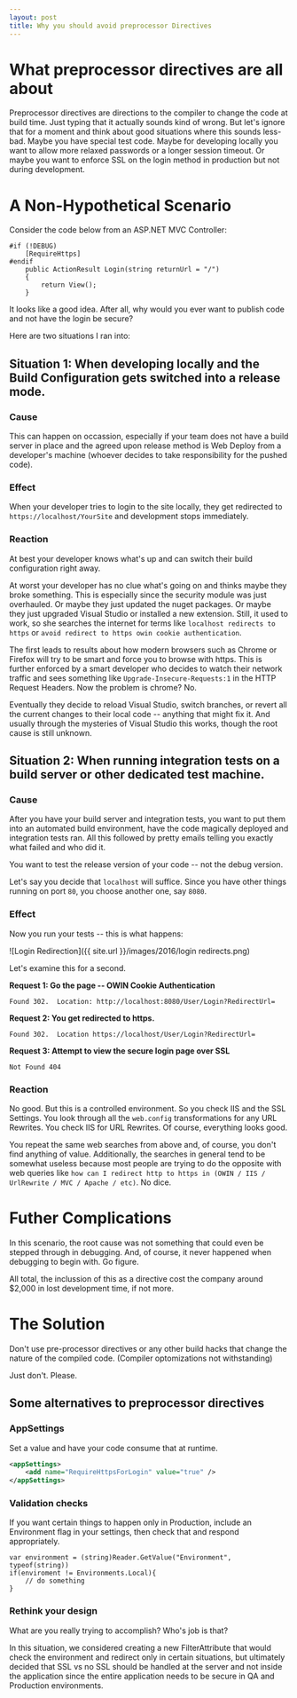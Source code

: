 ```yaml
---
layout: post
title: Why you should avoid preprocessor Directives  
---
```


# What preprocessor directives are all about
Preprocessor directives are directions to the compiler to change the code at build time.  Just typing that it actually sounds kind of wrong.  But let's ignore that for a moment and think about good situations where this sounds less-bad.  Maybe you have special test code.  Maybe for developing locally you want to allow more relaxed passwords or a longer session timeout.  Or maybe you want to enforce SSL on the login method in production but not during development. 

# A Non-Hypothetical Scenario

Consider the code below from an ASP.NET MVC Controller:

``` CSharp
#if (!DEBUG) 
    [RequireHttps] 
#endif
    public ActionResult Login(string returnUrl = "/")
    {
        return View();
    }
```

It looks like a good idea.  After all, why would you ever want to publish code and not have the login be secure?

Here are two situations I ran into:

## Situation 1: When developing locally and the Build Configuration gets switched into a release mode.
 ### Cause
 This can happen on occassion, especially if your team does not have a build server in place and the agreed upon release method is Web Deploy from a developer's machine (whoever decides to take responsibility for the pushed code).
 
 ### Effect
 When your developer tries to login to the site locally, they get redirected to `https://localhost/YourSite` and development stops immediately. 
 
 ### Reaction
 At best your developer knows what's up and can switch their build configuration right away.
 
 At worst your developer has no clue what's going on and thinks maybe they broke something.  This is especially since the security module was just overhauled.  Or maybe they just updated the nuget packages.  Or maybe they just upgraded Visual Studio or installed a new extension.  Still, it used to work, so she searches the internet for terms like `localhost redirects to https` or `avoid redirect to https owin cookie authentication`.  
 
 The first leads to results about how modern browsers such as Chrome or Firefox will try to be smart and force you to browse with https.  This is further enforced by a smart developer who decides to watch their network traffic and sees something like `Upgrade-Insecure-Requests:1` in the HTTP Request Headers.  Now the problem is chrome?  No.
 
 Eventually they decide to reload Visual Studio, switch branches, or revert all the current changes to their local code -- anything that might fix it.  And usually through the mysteries of Visual Studio this works, though the root cause is still unknown.   

## Situation 2: When running integration tests on a build server or other dedicated test machine.

  ### Cause
  After you have your build server and integration tests, you want to put them into an automated build environment, have the code magically deployed and integration tests ran.  All this followed by pretty emails telling you exactly what failed and who did it.
  
  You want to test the release version of your code -- not the debug version. 
  
  Let's say you decide that `localhost` will suffice.  Since you have other things running on port `80`, you choose another one, say `8080`.
  
  ### Effect  
  Now you run your tests -- this is what happens:
  
  ![Login Redirection]({{ site.url }}/images/2016/login redirects.png)
  
  Let's examine this for a second.
  
  **Request 1: Go the page -- OWIN Cookie Authentication**
  
   `Found 302.  Location: http://localhost:8080/User/Login?RedirectUrl=`
  
  **Request 2: You get redirected to https.**
  
   `Found 302.  Location https://localhost/User/Login?RedirectUrl=`
  
  **Request 3: Attempt to view the  secure login page over SSL**
  
   `Not Found 404`
  
  ### Reaction
  No good.  But this is a controlled environment.  So you check IIS and the SSL Settings.  You look through all the `web.config` transformations for any URL Rewrites.  You check IIS for URL Rewrites.  Of course, everything looks good.
  
  You repeat the same web searches from above and, of course, you don't find anything of value.  Additionally, the searches in general tend to be somewhat useless because most people are trying to do the opposite with web queries like `how can I redirect http to https in (OWIN / IIS / UrlRewrite / MVC / Apache / etc)`.  No dice.
  
# Futher Complications

In this scenario, the root cause was not something that could even be stepped through in debugging.  And, of course, it never happened when debugging to begin with.  Go figure. 

All total, the inclussion of this as a directive cost the company around $2,000 in lost development time, if not more.

# The Solution

Don't use pre-processor directives or any other build hacks that change the nature of the compiled code. (Compiler optomizations not withstanding)

Just don't.  Please.

## Some alternatives to preprocessor directives

### AppSettings 
Set a value and have your code consume that at runtime.


``` XML
<appSettings>
    <add name="RequireHttpsForLogin" value="true" />
</appSettings>


```


### Validation checks
If you want certain things to happen only in Production, include an Environment flag in your settings, then check that and respond appropriately.  

``` CSharp
var environment = (string)Reader.GetValue("Environment", typeof(string))
if(enviroment != Environments.Local){
    // do something
}
```

### Rethink your design
What are you really trying to accomplish?  Who's job is that?

In this situation, we considered creating a new FilterAttribute that would check the environment and redirect only in certain situations, but ultimately decided that SSL vs no SSL should be handled at the server and not inside the application since the entire application needs to be secure in QA and Production environments.  

  
  
  
   